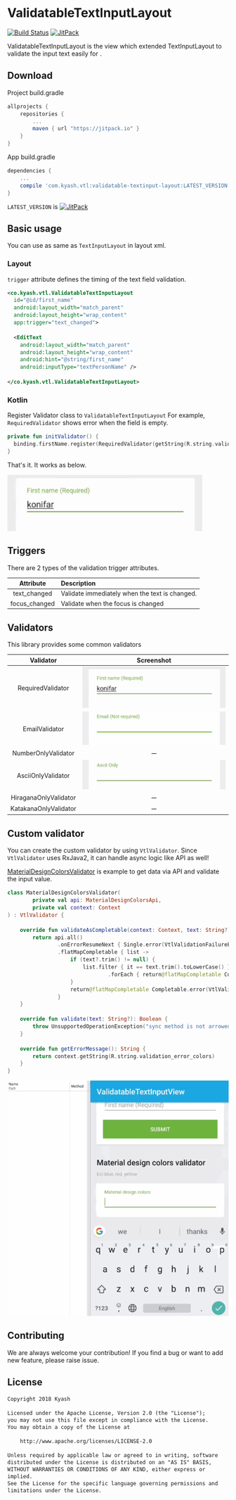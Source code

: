 # ValidatableTextInputLayout

[![Build Status](https://circleci.com/gh/Kyash/validatable-textinput-layout.svg?style=shield)](https://circleci.com/gh/Kyash/validatable-textinput-layout/tree/master)
[![JitPack](https://jitpack.io/v/Kyash/validatable-textinput-layout.svg)](https://jitpack.io/#Kyash/validatable-textinput-layout)

ValidatableTextInputLayout is the view which extended TextInputLayout to validate the input text easily for .

## Download

Project build.gradle

```groovy
allprojects {
    repositories {
        ...
        maven { url "https://jitpack.io" }
    }
}
```

App build.gradle

```groovy
dependencies {
    ...
    compile 'com.kyash.vtl:validatable-textinput-layout:LATEST_VERSION'
}
```

`LATEST_VERSION` is  [![JitPack](https://jitpack.io/v/Kyash/validatable-textinput-layout.svg)](https://jitpack.io/#Kyash/validatable-textinput-layout)

## Basic usage
You can use as same as `TextInputLayout` in layout xml.

### Layout
`trigger` attribute defines the timing of the text field validation. 

```xml
<co.kyash.vtl.ValidatableTextInputLayout
  id="@id/first_name"
  android:layout_width="match_parent"
  android:layout_height="wrap_content"
  app:trigger="text_changed">

  <EditText
    android:layout_width="match_parent"
    android:layout_height="wrap_content"
    android:hint="@string/first_name"
    android:inputType="textPersonName" />

</co.kyash.vtl.ValidatableTextInputLayout>
```

### Kotlin
Register Validator class to `ValidatableTextInputLayout`
For example, `RequiredValidator` shows error when the field is empty.

```kotlin
private fun initValidator() {
  binding.firstName.register(RequiredValidator(getString(R.string.validation_error_required)))
}
```

That's it. It works as below.

![required_validator.gif](art/required_validator.gif)

## Triggers
There are 2 types of the validation trigger attributes.

Attribute | Description
:--: | :--
text_changed | Validate immediately when the text is changed.
focus_changed | Validate when the focus is changed

## Validators
This library provides some common validators
 
Validator | Screenshot
:--: | :--:
RequiredValidator | ![required_validator.gif](art/required_validator.gif)
EmailValidator | ![email_validator.gif](art/email_validator.gif)
NumberOnlyValidator | ー
AsciiOnlyValidator | ![ascii_validator.gif](art/ascii_validator.gif)
HiraganaOnlyValidator | ー
KatakanaOnlyValidator | ー



## Custom validator
You can create the custom validator by using `VtlValidator`.
Since `VtlValidator` uses RxJava2, it can handle async logic like API as well!

[MaterialDesignColorsValidator](https://github.com/Kyash/validatable-textinput-layout/blob/master/example/src/main/java/co/kyash/vtl/example/validators/MaterialDesignColorsValidator.kt) is example to get data via API and validate the input value.

```kotlin
class MaterialDesignColorsValidator(
        private val api: MaterialDesignColorsApi,
        private val context: Context
) : VtlValidator {

    override fun validateAsCompletable(context: Context, text: String?): Completable {
        return api.all()
                .onErrorResumeNext { Single.error(VtlValidationFailureException(context.getString(R.string.validation_error_server))) }
                .flatMapCompletable { list ->
                    if (text?.trim() != null) {
                        list.filter { it == text.trim().toLowerCase() }
                                .forEach { return@flatMapCompletable Completable.complete() }
                    }
                    return@flatMapCompletable Completable.error(VtlValidationFailureException(getErrorMessage()))
                }
    }

    override fun validate(text: String?): Boolean {
        throw UnsupportedOperationException("sync method is not arrowed because this validation uses async API response.")
    }

    override fun getErrorMessage(): String {
        return context.getString(R.string.validation_error_colors)
    }
}
```

![custom_validator.gif](art/custom_validator.gif)

## Contributing
We are always welcome your contribution!
If you find a bug or want to add new feature, please raise issue.

## License

```
Copyright 2018 Kyash

Licensed under the Apache License, Version 2.0 (the "License");
you may not use this file except in compliance with the License.
You may obtain a copy of the License at

    http://www.apache.org/licenses/LICENSE-2.0

Unless required by applicable law or agreed to in writing, software
distributed under the License is distributed on an "AS IS" BASIS,
WITHOUT WARRANTIES OR CONDITIONS OF ANY KIND, either express or implied.
See the License for the specific language governing permissions and
limitations under the License.
```
